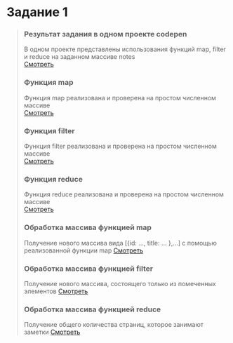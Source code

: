 # Задание 1
> ### Результат задания в одном проекте codepen  
> В одном проекте представлены использования функций map, filter и reduce на заданном массиве notes  
> [Смотреть](https://codepen.io/allekseyleonov/pen/xxgWWGd)  
> ### Функция map  
> Функция map реализована и проверена на простом численном массиве  
> [Смотреть](https://codepen.io/allekseyleonov/pen/JjELZLK)
> ### Функция filter  
> Функция filter реализована и проверена на простом численном массиве  
> [Смотреть](https://codepen.io/allekseyleonov/pen/vYgRaLj)
> ### Функция reduce  
> Функция reduce реализована и проверена на простом численном массиве  
> [Смотреть](https://codepen.io/allekseyleonov/pen/poRLZRJ)
> ### Обработка массива функцией map  
> Получение нового массива вида [{id: …, title: … },...] с помощью реализованной функции map
> [Смотреть](https://codepen.io/allekseyleonov/pen/abpYjLy)
> ### Обработка массива функцией filter  
> Получение нового массива, состоящего только из помеченных элементов
> [Смотреть](https://codepen.io/allekseyleonov/pen/yLgKqqa)
> ### Обработка массива функцией reduce 
> Получение общего количества страниц, которое занимают заметки
> [Смотреть](https://codepen.io/allekseyleonov/pen/yLgKqQV)
